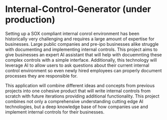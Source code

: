 # Internal-Control-Generator (under production)
Setting up a SOX compliant internal conrol environment has been historically very challenging and requires a large amount of expertise for businesses. Large public companies and pre-ipo businesses alike struggle with documenting and implementing internal controls. This project aims to give businesses an expert AI assistant that will help with docuemnting these complex controls with a simple interface. Additionally, this technology will leverage AI to allow users to ask questions about their current internal control environment so even newly hired employees can properly document processes they are responsible for. 

This application will combine different ideas and concepts from previous projects into one cohesive product that will write internal controls from scratch with future iterations providing additional functionality. This project combines not only a comprehensive understanding cutting edge AI technologies, but a deep knowledge base of how companies use and implement internal controls for their businesses.
